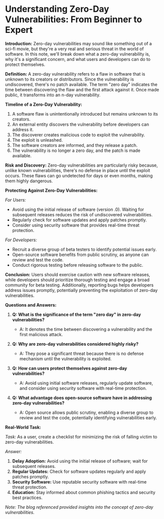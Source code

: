 # Understanding Zero-Day Vulnerabilities: From Beginner to Expert

**Introduction:**
Zero-day vulnerabilities may sound like something out of a sci-fi movie, but they're a very real and serious threat in the world of software. In this note, we'll break down what a zero-day vulnerability is, why it's a significant concern, and what users and developers can do to protect themselves.

**Definition:**
A zero-day vulnerability refers to a flaw in software that is unknown to its creators or distributors. Since the vulnerability is undiscovered, there's no patch available. The term "zero day" indicates the time between discovering the flaw and the first attack against it. Once made public, it transforms into an n-day vulnerability.

**Timeline of a Zero-Day Vulnerability:**
1. A software flaw is unintentionally introduced but remains unknown to its creators.
2. An external entity discovers the vulnerability before developers can address it.
3. The discoverer creates malicious code to exploit the vulnerability.
4. The exploit is unleashed.
5. The software creators are informed, and they release a patch.
6. The vulnerability is no longer a zero day, and the patch is made available.

**Risk and Discovery:**
Zero-day vulnerabilities are particularly risky because, unlike known vulnerabilities, there's no defense in place until the exploit occurs. These flaws can go undetected for days or even months, making them highly dangerous.

**Protecting Against Zero-Day Vulnerabilities:**

*For Users:*
- Avoid using the initial release of software (version .0). Waiting for subsequent releases reduces the risk of undiscovered vulnerabilities.
- Regularly check for software updates and apply patches promptly.
- Consider using security software that provides real-time threat protection.

*For Developers:*
- Recruit a diverse group of beta testers to identify potential issues early.
- Open-source software benefits from public scrutiny, as anyone can review and test the code.
- Conduct rigorous testing before releasing software to the public.

**Conclusion:**
Users should exercise caution with new software releases, while developers should prioritize thorough testing and engage a broad community for beta testing. Additionally, reporting bugs helps developers address issues promptly, potentially preventing the exploitation of zero-day vulnerabilities.

**Questions and Answers:**

1. **Q: What is the significance of the term "zero day" in zero-day vulnerabilities?**
   - A: It denotes the time between discovering a vulnerability and the first malicious attack.

2. **Q: Why are zero-day vulnerabilities considered highly risky?**
   - A: They pose a significant threat because there is no defense mechanism until the vulnerability is exploited.

3. **Q: How can users protect themselves against zero-day vulnerabilities?**
   - A: Avoid using initial software releases, regularly update software, and consider using security software with real-time protection.

4. **Q: What advantage does open-source software have in addressing zero-day vulnerabilities?**
   - A: Open source allows public scrutiny, enabling a diverse group to review and test the code, potentially identifying vulnerabilities early.

**Real-World Task:**

*Task:* As a user, create a checklist for minimizing the risk of falling victim to zero-day vulnerabilities.

*Answer:* 
1. **Delay Adoption:** Avoid using the initial release of software; wait for subsequent releases.
2. **Regular Updates:** Check for software updates regularly and apply patches promptly.
3. **Security Software:** Use reputable security software with real-time threat protection.
4. **Education:** Stay informed about common phishing tactics and security best practices.

*Note: The blog referenced provided insights into the concept of zero-day vulnerabilities.*

